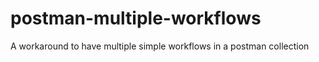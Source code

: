 # postman-multiple-workflows
A workaround to have multiple simple workflows in a postman collection
